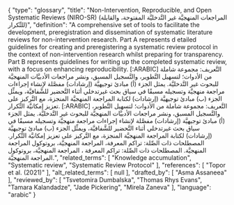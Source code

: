 {
    "type": "glossary",
    "title": "Non-Intervention, Reproducible, and Open Systematic Reviews (NIRO-SR) (المراجعات المنهجيَّة غير التَّدخليَّة المفتوحة، والقابلة للتِّكرار)",
    "definition": "A comprehensive set of tools to facilitate the development, preregistration and dissemination of systematic literature reviews for non-intervention research. Part A represents d etailed guidelines for creating and preregistering a systematic review protocol in the context of non-intervention research whilst preparing for transparency. Part B represents guidelines for writing up the completed systematic review, with a focus on enhancing reproducibility. [:ARABIC] التَّعريف: مجموعة شاملة من الأدوات؛ لتسهيل التَّطوير، والتَّسجيل المسبق، ونشر مراجعات الأدبيَّات المنهجيَّة للبحوث غير التَّدخليَّة. يمثل الجزء (أ) مبادئ توجيهيَّة (إرشادات) مفصَّلة لإنشاء إجراءات مراجعة منهجيَّة وتسجيله مسبقًا في سياق بحث غيرتدخلي أثناء التَّحضير للشَّفافيَّة، ويمثِّل الجزء (ب) مبادئ توجيهيَّة (إرشادات) لكتابة المراجعة المنهجيَّة المنجزة، مع التَّركيز على تعزيز إمكانيَّة التِّكرار. [:ARABIC] التَّعريف: مجموعة شاملة من الأدوات؛ لتسهيل التَّطوير، والتَّسجيل المسبق، ونشر مراجعات الأدبيَّات المنهجيَّة للبحوث غير التَّدخليَّة. يمثل الجزء (أ) مبادئ توجيهيَّة (إرشادات) مفصَّلة لإنشاء إجراءات مراجعة منهجيَّة وتسجيله مسبقًا في سياق بحث غيرتدخلي أثناء التَّحضير للشَّفافيَّة، ويمثِّل الجزء (ب) مبادئ توجيهيَّة (إرشادات) لكتابة المراجعة المنهجيَّة المنجزة، مع التَّركيز على تعزيز إمكانيَّة التِّكرار. المصطلحات ذات الصِّلة: تراكم المعرفة، المراجعة المنهجيَّة، بروتوكول المراجعة المنهجيَّة. المصطلحات ذات الصِّلة: تراكم المعرفة ، المراجعة المنهجيَّة، بروتوكول المراجعة المنهجيَّة.",
    "related_terms": [
        "Knowledge accumulation",
        "Systematic review",
        "Systematic Review Protocol"
    ],
    "references": [
        "Topor et al. (2021)"
    ],
    "alt_related_terms": [
        null
    ],
    "drafted_by": [
        "Asma Assaneea"
    ],
    "reviewed_by": [
        "Tsvetomira Dumbalska",
        "Thomas Rhys Evans",
        "Tamara Kalandadze",
        "Jade Pickering",
        "Mirela Zaneva"
    ],
    "language": "arabic"
}